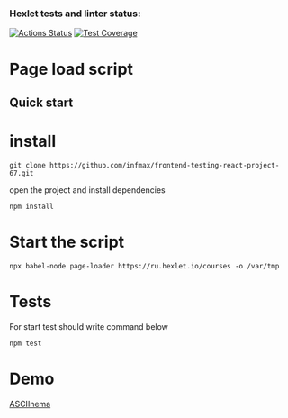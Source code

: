 ### Hexlet tests and linter status:
[![Actions Status](https://github.com/infmax/frontend-testing-react-project-67/workflows/hexlet-check/badge.svg)](https://github.com/infmax/frontend-testing-react-project-67/actions)
[![Test Coverage](https://api.codeclimate.com/v1/badges/c9d312fa1c2339ab1835/test_coverage)](https://codeclimate.com/github/infmax/frontend-testing-react-project-67/test_coverage)

# Page load script
## Quick start
# install
```
git clone https://github.com/infmax/frontend-testing-react-project-67.git
```
open the project and install dependencies
```
npm install
```


# Start the script
```
npx babel-node page-loader https://ru.hexlet.io/courses -o /var/tmp
```

# Tests
For start test should write command below
```
npm test
```

# Demo

[ASCIInema](https://asciinema.org/a/qk7g1VEaKQlq1TYJvslEHbkOh)